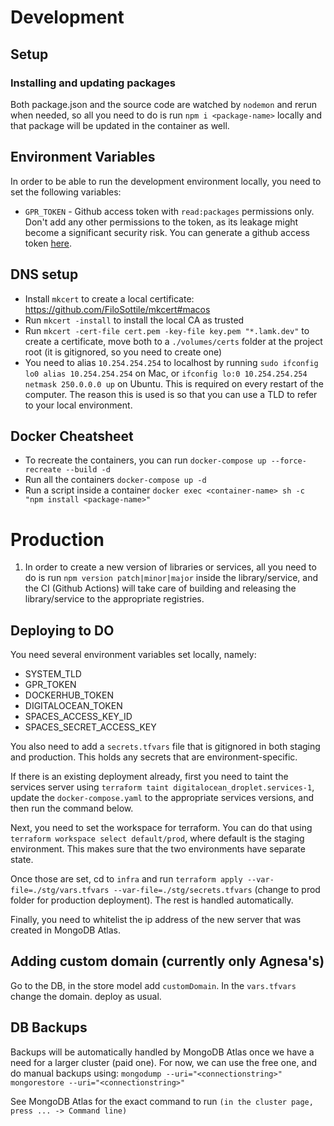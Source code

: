 # Development

## Setup

### Installing and updating packages

Both package.json and the source code are watched by `nodemon` and rerun when needed, so all you need to do is run `npm i <package-name>` locally and that package will be updated in the container as well.

## Environment Variables

In order to be able to run the development environment locally, you need to set the following variables:

- `GPR_TOKEN` - Github access token with `read:packages` permissions only.
  Don't add any other permissions to the token, as its leakage might become a significant security risk. You can generate a github access token [here](https://github.com/settings/tokens).

## DNS setup

- Install `mkcert` to create a local certificate: https://github.com/FiloSottile/mkcert#macos
- Run `mkcert -install` to install the local CA as trusted
- Run `mkcert -cert-file cert.pem -key-file key.pem "*.lamk.dev"` to create a certificate, move both to a `./volumes/certs` folder at the project root (it is gitignored, so you need to create one)
- You need to alias `10.254.254.254` to localhost by running `sudo ifconfig lo0 alias 10.254.254.254` on Mac, or `ifconfig lo:0 10.254.254.254 netmask 250.0.0.0 up` on Ubuntu. This is required on every restart of the computer. The reason this is used is so that you can use a TLD to refer to your local environment.

## Docker Cheatsheet

- To recreate the containers, you can run `docker-compose up --force-recreate --build -d`
- Run all the containers `docker-compose up -d`
- Run a script inside a container `docker exec <container-name> sh -c "npm install <package-name>"`

# Production

1. In order to create a new version of libraries or services, all you need to do is run `npm version patch|minor|major` inside the library/service, and the CI (Github Actions) will take care of building and releasing the library/service to the appropriate registries.

## Deploying to DO

You need several environment variables set locally, namely:

- SYSTEM_TLD
- GPR_TOKEN
- DOCKERHUB_TOKEN
- DIGITALOCEAN_TOKEN
- SPACES_ACCESS_KEY_ID
- SPACES_SECRET_ACCESS_KEY

You also need to add a `secrets.tfvars` file that is gitignored in both staging and production. This holds any secrets that are environment-specific.

If there is an existing deployment already, first you need to taint the services server using `terraform taint digitalocean_droplet.services-1`, update the `docker-compose.yaml` to the appropriate services versions, and then run the command below.

Next, you need to set the workspace for terraform. You can do that using `terraform workspace select default/prod`, where default is the staging environment. This makes sure that the two environments have separate state.

Once those are set, cd to `infra` and run `terraform apply --var-file=./stg/vars.tfvars --var-file=./stg/secrets.tfvars` (change to prod folder for production deployment). The rest is handled automatically.

Finally, you need to whitelist the ip address of the new server that was created in MongoDB Atlas.

## Adding custom domain (currently only Agnesa's)

Go to the DB, in the store model add `customDomain`.
In the `vars.tfvars` change the domain.
deploy as usual.

## DB Backups

Backups will be automatically handled by MongoDB Atlas once we have a need for a larger cluster (paid one). For now, we can use the free one, and do manual backups using:
`mongodump --uri="<connectionstring>"`
`mongorestore --uri="<connectionstring>"`

See MongoDB Atlas for the exact command to run `(in the cluster page, press ... -> Command line)`
